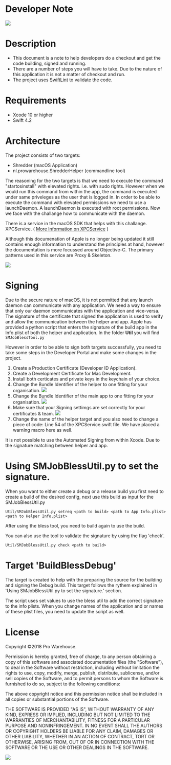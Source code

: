 # Developer Note


![](./readMe_images/icon_512x512.png)


Description 
===================================

- This document is a note to help developers do a checkout and get the code building, signed and running.
- There are a number of steps you will have to take. Due to the nature of this application it is not a matter of checkout and run.
- The project uses [SwiftLint](https://github.com/realm/SwiftLint) to validate the code.

Requirements
===================================

- Xcode 10 or higher
- Swift 4.2

Architecture
===================================

The project consists of two targets: 

- Shredder (macOS Application)
- nl.prowarehouse.ShredderHelper (commandline tool)

The reasoning for the two targets is that we need to execute the command "startosinstall" with elevated rights. i.e. with sudo rights. 
However when we would run this command from within the app, the command is executed under same priveleges as the user that is logged in. 
In order to be able to execute the command with elevated permissions we need to use a launchDaemon. A launchDaemon is executed with root permissions. Now we face with the challange how to communicate with the daemon. 

There is a service in the macOS SDK that helps with this challange. XPCService. ( [More Information on XPCService](https://developer.apple.com/library/archive/documentation/MacOSX/Conceptual/BPSystemStartup/Chapters/CreatingXPCServices.html) ) 

Although this documenation of Apple is no longer being updated it still contains enough information to understand the principles at hand, however the documentation is more focussed around Objective-C. The primary patterns used in this service are Proxy & Skeleton.

![](./readMe_images/classDiagram.png)

Signing
===================================

Due to the secure nature of macOS, it is not permitted that any launch daemon can communicate with any application. 
We need a way to ensure that only our daemon communicates with the application and vice-versa. The signature of the certificate that signed the application is used to verify and allow the communication between the helper and app. Apple has provided a python script that enters the signature of the build app in the Info.plist of both the helper and application. In the folder **Util** you will find `SMJobBlessTool.py`

However in order to be able to sign both targets successfully, you need to take some steps in the Developer Portal and make some changes in the project.

1. Create a Production Certificate (Developer ID Application).
2. Create a Development Certificate for Mac Development.
3. Install both certicates and private keys in the keychain of your choice.
4. Change the Bundle Identifier of the helper to one fitting for your organisation. ![](./readMe_images/bundleIDHelper.png)
5. Change the Bundle Identifier of the main app to one fitting for your organisation. ![](./readMe_images/bundleIDApp.png)
6. Make sure that your Signing settimgs are set correctly for your certificates & team. ![](./readMe_images/signingCerts.png)
7. Change the name of the helper target and you also need to change a piece of code: Line 54 of the XPCService.swift file. We have placed a warning macro here as well.

It is not possible to use the Automated Signing from within Xcode. Due to the signature matching between helper and app.

Using SMJobBlessUtil.py to set the signature.
===================================

When you want to either create a debug or a release build you first need to create a build of the desired config, next use this build as input for the SMJobBlessUtil.py

`Util/SMJobBlessUtil.py setreq <path to build> <path to App Info.plist> <path to Helper Info.plist>`

After using the bless tool, you need to build again to use the build.

You can also use the tool to validate the signature by using the flag 'check'.

`Util/SMJobBlessUtil.py check <path to build>`
	

Target 'BuildBlessDebug'
===================================

The target is created to help with the preparing the source for the building and signing the Debug build. This target follows the rythem explained in 'Using SMJobBlessUtil.py to set the signature.' section. 

The script uses set values to use the bless util to add the correct signature to the info plists. When you change names of the application and or names of these plist files, you need to update the script as well.


License
===================================
Copyright ©2018 Pro Warehouse.

Permission is hereby granted, free of charge, to any person obtaining a copy
of this software and associated documentation files (the "Software"), to deal
in the Software without restriction, including without limitation the rights
to use, copy, modify, merge, publish, distribute, sublicense, and/or sell
copies of the Software, and to permit persons to whom the Software is
furnished to do so, subject to the following conditions:

The above copyright notice and this permission notice shall be included in all
copies or substantial portions of the Software.

THE SOFTWARE IS PROVIDED "AS IS", WITHOUT WARRANTY OF ANY KIND, EXPRESS OR
IMPLIED, INCLUDING BUT NOT LIMITED TO THE WARRANTIES OF MERCHANTABILITY,
FITNESS FOR A PARTICULAR PURPOSE AND NONINFRINGEMENT. IN NO EVENT SHALL THE
AUTHORS OR COPYRIGHT HOLDERS BE LIABLE FOR ANY CLAIM, DAMAGES OR OTHER
LIABILITY, WHETHER IN AN ACTION OF CONTRACT, TORT OR OTHERWISE, ARISING FROM,
OUT OF OR IN CONNECTION WITH THE SOFTWARE OR THE USE OR OTHER DEALINGS IN THE
SOFTWARE.

[![](./readMe_images/pro-logo-enterprise.png)](https://www.prowarehouse.nl)